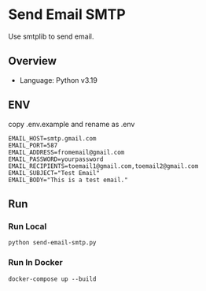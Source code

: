 # Send Email SMTP

Use smtplib to send email.  

## Overview

- Language: Python v3.19

## ENV

copy .env.example and rename as .env

```
EMAIL_HOST=smtp.gmail.com
EMAIL_PORT=587
EMAIL_ADDRESS=fromemail@gmail.com
EMAIL_PASSWORD=yourpassword
EMAIL_RECIPIENTS=toemail1@gmail.com,toemail2@gmail.com
EMAIL_SUBJECT="Test Email"
EMAIL_BODY="This is a test email."
```

## Run

### Run Local
```
python send-email-smtp.py
```

### Run In Docker
```
docker-compose up --build
```